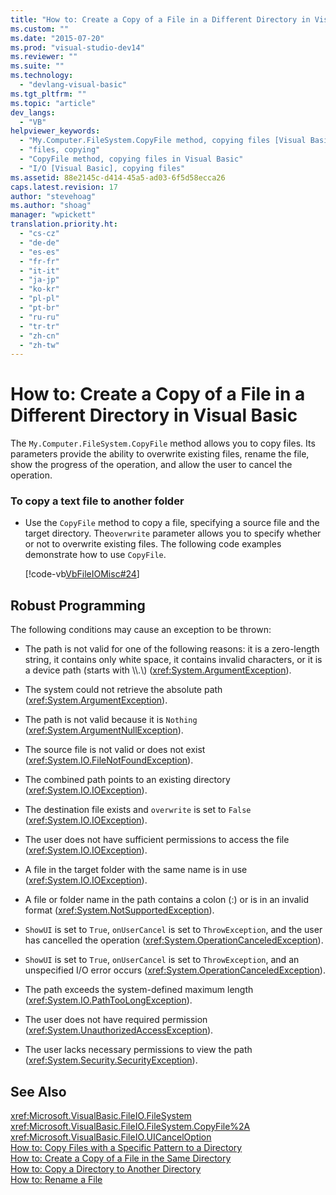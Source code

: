 ```yaml
---
title: "How to: Create a Copy of a File in a Different Directory in Visual Basic | Microsoft Docs"
ms.custom: ""
ms.date: "2015-07-20"
ms.prod: "visual-studio-dev14"
ms.reviewer: ""
ms.suite: ""
ms.technology: 
  - "devlang-visual-basic"
ms.tgt_pltfrm: ""
ms.topic: "article"
dev_langs: 
  - "VB"
helpviewer_keywords: 
  - "My.Computer.FileSystem.CopyFile method, copying files [Visual Basic]"
  - "files, copying"
  - "CopyFile method, copying files in Visual Basic"
  - "I/O [Visual Basic], copying files"
ms.assetid: 88e2145c-d414-45a5-ad03-6f5d58ecca26
caps.latest.revision: 17
author: "stevehoag"
ms.author: "shoag"
manager: "wpickett"
translation.priority.ht: 
  - "cs-cz"
  - "de-de"
  - "es-es"
  - "fr-fr"
  - "it-it"
  - "ja-jp"
  - "ko-kr"
  - "pl-pl"
  - "pt-br"
  - "ru-ru"
  - "tr-tr"
  - "zh-cn"
  - "zh-tw"
---
```

# How to: Create a Copy of a File in a Different Directory in Visual Basic
The `My.Computer.FileSystem.CopyFile` method allows you to copy files. Its parameters provide the ability to overwrite existing files, rename the file, show the progress of the operation, and allow the user to cancel the operation.  
  
### To copy a text file to another folder  
  
-   Use the `CopyFile` method to copy a file, specifying a source file and the target directory. The`overwrite` parameter allows you to specify whether or not to overwrite existing files. The following code examples demonstrate how to use `CopyFile`.  
  
     [!code-vb[VbFileIOMisc#24](../../../../visual-basic/developing-apps/programming/drives-directories-files/codesnippet/VisualBasic/how-to-create-a-copy-of-a-file-in-a-different-directory_1.vb)]  
  
## Robust Programming  
 The following conditions may cause an exception to be thrown:  
  
-   The path is not valid for one of the following reasons: it is a zero-length string, it contains only white space, it contains invalid characters, or it is a device path (starts with \\\\.\\) (<xref:System.ArgumentException>).  
  
-   The system could not retrieve the absolute path (<xref:System.ArgumentException>).  
  
-   The path is not valid because it is `Nothing` (<xref:System.ArgumentNullException>).  
  
-   The source file is not valid or does not exist (<xref:System.IO.FileNotFoundException>).  
  
-   The combined path points to an existing directory (<xref:System.IO.IOException>).  
  
-   The destination file exists and `overwrite` is set to `False` (<xref:System.IO.IOException>).  
  
-   The user does not have sufficient permissions to access the file (<xref:System.IO.IOException>).  
  
-   A file in the target folder with the same name is in use (<xref:System.IO.IOException>).  
  
-   A file or folder name in the path contains a colon (:) or is in an invalid format (<xref:System.NotSupportedException>).  
  
-   `ShowUI` is set to `True`, `onUserCancel` is set to `ThrowException`, and the user has cancelled the operation (<xref:System.OperationCanceledException>).  
  
-   `ShowUI` is set to `True`, `onUserCancel` is set to `ThrowException`, and an unspecified I/O error occurs (<xref:System.OperationCanceledException>).  
  
-   The path exceeds the system-defined maximum length (<xref:System.IO.PathTooLongException>).  
  
-   The user does not have required permission (<xref:System.UnauthorizedAccessException>).  
  
-   The user lacks necessary permissions to view the path (<xref:System.Security.SecurityException>).  
  
## See Also  
 <xref:Microsoft.VisualBasic.FileIO.FileSystem>   
 <xref:Microsoft.VisualBasic.FileIO.FileSystem.CopyFile%2A>   
 <xref:Microsoft.VisualBasic.FileIO.UICancelOption>   
 [How to: Copy Files with a Specific Pattern to a Directory](../../../../visual-basic/developing-apps/programming/drives-directories-files/how-to-copy-files-with-a-specific-pattern-to-a-directory.md)   
 [How to: Create a Copy of a File in the Same Directory](../../../../visual-basic/developing-apps/programming/drives-directories-files/how-to-create-a-copy-of-a-file-in-the-same-directory.md)   
 [How to: Copy a Directory to Another Directory](../../../../visual-basic/developing-apps/programming/drives-directories-files/how-to-copy-a-directory-to-another-directory.md)   
 [How to: Rename a File](../../../../visual-basic/developing-apps/programming/drives-directories-files/how-to-rename-a-file.md)